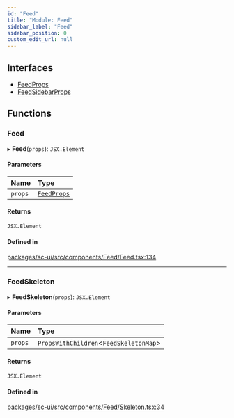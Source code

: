 ```yaml
---
id: "Feed"
title: "Module: Feed"
sidebar_label: "Feed"
sidebar_position: 0
custom_edit_url: null
---
```


## Interfaces

- [FeedProps](../interfaces/Feed.FeedProps.md)
- [FeedSidebarProps](../interfaces/Feed.FeedSidebarProps.md)

## Functions

### Feed

▸ **Feed**(`props`): `JSX.Element`

#### Parameters

| Name | Type |
| :------ | :------ |
| `props` | [`FeedProps`](../interfaces/Feed.FeedProps.md) |

#### Returns

`JSX.Element`

#### Defined in

[packages/sc-ui/src/components/Feed/Feed.tsx:134](https://github.com/selfcommunity/community-ui/blob/67100aa/packages/sc-ui/src/components/Feed/Feed.tsx#L134)

___

### FeedSkeleton

▸ **FeedSkeleton**(`props`): `JSX.Element`

#### Parameters

| Name | Type |
| :------ | :------ |
| `props` | `PropsWithChildren`<`FeedSkeletonMap`\> |

#### Returns

`JSX.Element`

#### Defined in

[packages/sc-ui/src/components/Feed/Skeleton.tsx:34](https://github.com/selfcommunity/community-ui/blob/67100aa/packages/sc-ui/src/components/Feed/Skeleton.tsx#L34)
